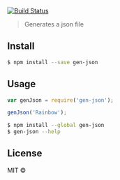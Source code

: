 [![Build Status](https://travis-ci.org/SpinningPropeller/gen_json.svg)](https://travis-ci.org/SpinningPropeller/gen_json)
> Generates a json file


## Install

```sh
$ npm install --save gen-json
```


## Usage

```js
var genJson = require('gen-json');

genJson('Rainbow');
```

```sh
$ npm install --global gen-json
$ gen-json --help
```


## License

MIT © []()


[npm-image]: https://badge.fury.io/js/gen-json.svg
[npm-url]: https://npmjs.org/package/gen-json
[travis-image]: https://travis-ci.org//gen-json.svg?branch=master
[travis-url]: https://travis-ci.org//gen-json
[daviddm-image]: https://david-dm.org//gen-json.svg?theme=shields.io
[daviddm-url]: https://david-dm.org//gen-json
